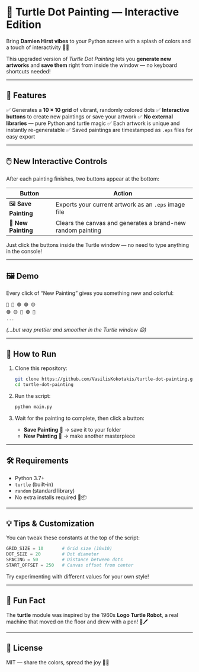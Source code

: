 
# 🎨 Turtle Dot Painting — Interactive Edition

Bring **Damien Hirst vibes** to your Python screen with a splash of colors and a touch of interactivity 🐢✨

This upgraded version of *Turtle Dot Painting* lets you **generate new artworks** and **save them** right from inside the window — no keyboard shortcuts needed!

---

## 🌟 Features

✅ Generates a **10 × 10 grid** of vibrant, randomly colored dots
✅ **Interactive buttons** to create new paintings or save your artwork
✅ **No external libraries** — pure Python and turtle magic
✅ Each artwork is unique and instantly re-generatable
✅ Saved paintings are timestamped as `.eps` files for easy export

---

## 🖱️ New Interactive Controls

After each painting finishes, two buttons appear at the bottom:

| Button               | Action                                                      |
| -------------------- | ----------------------------------------------------------- |
| 🖼 **Save Painting** | Exports your current artwork as an `.eps` image file        |
| 🔁 **New Painting**  | Clears the canvas and generates a brand-new random painting |

Just click the buttons inside the Turtle window — no need to type anything in the console!

---

## 🖼️ Demo

Every click of “New Painting” gives you something new and colorful:

```
🔴 🔵 🟢 🟣 🟡
🟣 🟡 🔵 🟢 🔴
...
```

*(...but way prettier and smoother in the Turtle window 😄)*

---

## 🚀 How to Run

1. Clone this repository:

   ```bash
   git clone https://github.com/VasilisKokotakis/turtle-dot-painting.git
   cd turtle-dot-painting
   ```

2. Run the script:

   ```bash
   python main.py
   ```

3. Wait for the painting to complete, then click a button:

   * **Save Painting** 💾 → save it to your folder
   * **New Painting** 🎨 → make another masterpiece

---

## 🛠️ Requirements

* Python 3.7+
* `turtle` (built-in)
* `random` (standard library)
* No extra installs required 🚫📦

---

## 💡 Tips & Customization

You can tweak these constants at the top of the script:

```python
GRID_SIZE = 10       # Grid size (10x10)
DOT_SIZE = 20        # Dot diameter
SPACING = 50         # Distance between dots
START_OFFSET = 250   # Canvas offset from center
```

Try experimenting with different values for your own style!

---

## 🧠 Fun Fact

The **turtle** module was inspired by the 1960s **Logo Turtle Robot**, a real machine that moved on the floor and drew with a pen! 🐢🖊️

---

## 📜 License

MIT — share the colors, spread the joy 🌈✨

